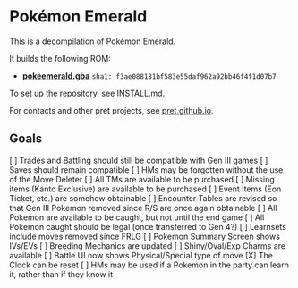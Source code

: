 # Pokémon Emerald

This is a decompilation of Pokémon Emerald.

It builds the following ROM:

* [**pokeemerald.gba**](https://datomatic.no-intro.org/index.php?page=show_record&s=23&n=1961) `sha1: f3ae088181bf583e55daf962a92bb46f4f1d07b7`

To set up the repository, see [INSTALL.md](INSTALL.md).

For contacts and other pret projects, see [pret.github.io](https://pret.github.io/).

## Goals
[ ] Trades and Battling should still be compatible with Gen III games
[ ] Saves should remain compatible
[ ] HMs may be forgotten without the use of the Move Deleter
[ ] All TMs are available to be purchased
[ ] Missing items (Kanto Exclusive) are available to be purchased
[ ] Event Items (Eon Ticket, etc.) are somehow obtainable
[ ] Encounter Tables are revised so that Gen III Pokemon removed since R/S are once again obtainable
[ ] All Pokemon are available to be caught, but not until the end game
[ ] All Pokemon caught should be legal (once transferred to Gen 4?)
[ ] Learnsets include moves removed since FRLG
[ ] Pokemon Summary Screen shows IVs/EVs
[ ] Breeding Mechanics are updated
[ ] Shiny/Oval/Exp Charms are available
[ ] Battle UI now shows Physical/Special type of move
[X] The Clock can be reset
[ ] HMs may be used if a Pokemon in the party can learn it, rather than if they know it
